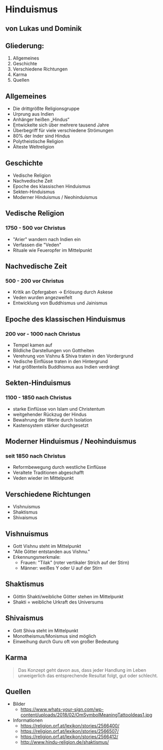 # Hinduismus

## von Lukas und Dominik



## Gliederung:
1. Allgemeines
1. Geschichte
1. Verschiedene Richtungen
1. Karma
1. Quellen



## Allgemeines
+ Die drittgrößte Religionsgruppe
+ Urprung aus Indien
+ Anhänger heißen „Hindus“
+ Entwickelte sich über mehrere tausend Jahre
+ Überbegriff für viele verschiedene Strömungen
+ 80% der Inder sind Hindus
+ Polytheistische Religion
+ Älteste Weltreligion



## Geschichte
+ Vedische Religion
+ Nachvedische Zeit
+ Epoche des klassischen Hinduismus
+ Sekten-Hinduismus
+ Moderner Hinduismus / Neohinduismus


## Vedische Religion
### 1750 - 500 vor Christus
+ "Arier" wandern nach Indien ein
+ Verfassen die "Veden"
+ Rituale wie Feueropfer im Mittelpunkt


## Nachvedische Zeit
### 500 - 200 vor Christus
+ Kritik an Opfergaben -> Erlösung durch Askese
+ Veden wurden angezweifelt
+ Entwicklung von Buddhismus und Jainismus


## Epoche des klassischen Hinduismus
### 200 vor - 1000 nach Christus
  + Tempel kamen auf
  + Bildliche Darstellungen von Gottheiten
  + Verehrung von Vishnu & Shiva traten in den Vordergrund
  + Vedische Einflüsse traten in den Hintergrund
  + Hat größtenteils Buddhismus aus Indien verdrängt


## Sekten-Hinduismus
### 1100 - 1850 nach Christus
+ starke Einflüsse von Islam und Christentum
+ weitgehender Rückzug der Hindus
+ Bewahrung der Werte durch Isolation
+ Kastensystem stärker durchgesetzt


## Moderner Hinduismus / Neohinduismus
### seit 1850 nach Christus
+ Reformbewegung durch westliche Einflüsse
+ Veraltete Traditionen abgeschafft
+ Veden wieder im Mittelpunkt



## Verschiedene Richtungen
+ Vishnuismus
+ Shaktismus
+ Shivaismus


## Vishnuismus
+ Gott Vishnu steht im Mittelpunkt
+ "Alle Götter entstanden aus Vishnu."
+ Erkennungsmerkmale:
  + Frauen: "Tilak" (roter vertikaler Strich auf der Stirn)
  + Männer: weißes Y oder U auf der Stirn


## Shaktismus
+ Göttin Shakti/weibliche Götter stehen im Mittelpunkt
+ Shakti = weibliche Urkraft des Universums


## Shivaismus
+ Gott Shiva steht im Mittelpunkt
+ Monotheismus/Monismus sind möglich
+ Einweihung durch Guru oft von großer Bedeutung



## Karma
> Das Konzept geht davon aus, dass jeder Handlung im Leben unweigerlich das entsprechende Resultat folgt, gut oder schlecht.



## Quellen
+ Bilder
  + https://www.whats-your-sign.com/wp-content/uploads/2018/02/OmSymbolMeaningTattooIdeas1.jpg
+ Informationen
  + https://religion.orf.at/lexikon/stories/2566400/
  + https://religion.orf.at/lexikon/stories/2566507/
  + https://religion.orf.at/lexikon/stories/2566412/
  + http://www.hindu-religion.de/shaktismus/
